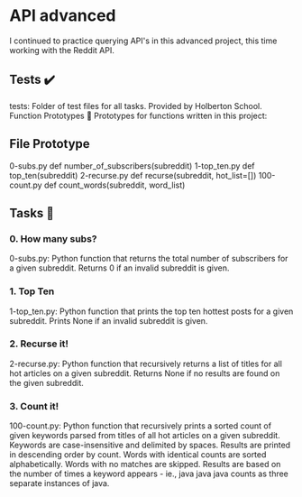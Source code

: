 # API advanced
I continued to practice querying API's in this advanced project, this time working with the Reddit API.

## Tests ✔️
tests: Folder of test files for all tasks. Provided by Holberton School.
Function Prototypes 💾
Prototypes for functions written in this project:

## File	Prototype
0-subs.py	def number_of_subscribers(subreddit)
1-top_ten.py	def top_ten(subreddit)
2-recurse.py	def recurse(subreddit, hot_list=[])
100-count.py	def count_words(subreddit, word_list)

## Tasks 📃

### 0. How many subs?

0-subs.py: Python function that returns the total number of subscribers for a given subreddit.
Returns 0 if an invalid subreddit is given.

### 1. Top Ten

1-top_ten.py: Python function that prints the top ten hottest posts for a given subreddit.
Prints None if an invalid subreddit is given.

### 2. Recurse it!

2-recurse.py: Python function that recursively returns a list of titles for all hot articles on a given subreddit.
Returns None if no results are found on the given subreddit.

### 3. Count it!

100-count.py: Python function that recursively prints a sorted count of given keywords parsed from titles of all hot articles on a given subreddit.
Keywords are case-insensitive and delimited by spaces.
Results are printed in descending order by count.
Words with identical counts are sorted alphabetically.
Words with no matches are skipped.
Results are based on the number of times a keyword appears - ie., java java java counts as three separate instances of java.
